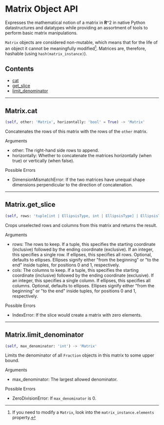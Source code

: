 # Matrix Object API

Expresses the mathematical notion of a matrix in **R**^2 in native
    Python datastructures and datatypes while providing an
    assortment of tools to perform basic matrix manipulations.

`Matrix` objects are considered non-mutable, which means that for
    the life of an object it cannot be meaningfully modified[^1].
    Matrices are, therefore, hashable (using
    `hash(matrix_instance)`).

[^1]: If you need to modify a `Matrix`, look into the
    `matrix_instance.elements` property.

## Contents

- [cat](#matrixcat)
- [get\_slice](#matrixget\_slice)
- [limit\_denominator](#matrixlimit\_denominator)

---

## Matrix.cat
```python
(self, other: 'Matrix', horizontally: 'bool' = True) -> 'Matrix'
```
Concatenates the rows of this matrix with the rows of the
    `other` matrix.

Arguments
- other: The right-hand side rows to append.
- horizontally: Whether to concatenate the matrices horizontally
    (when true) or vertically (when false).

Possible Errors
- DimensionMismatchError: If the two matrices have unequal shape
    dimensions perpendicular to the direction of concatenation.

---

## Matrix.get\_slice
```python
(self, rows: 'tuple[int | EllipsisType, int | EllipsisType] | EllipsisType | int' = Ellipsis, cols: 'tuple[int | EllipsisType, int | EllipsisType] | EllipsisType | int' = Ellipsis) -> 'Matrix'
```
Crops unselected rows and columns from this matrix and
    returns the result.

Arguments
- rows: The rows to keep. If a tuple, this specifies the
    starting coordinate (inclusive) followed by the ending
    coordinate (exclusive). If an integer, this specifies a
    single row. If ellipses, this specifies all rows.
    Optional, defaults to ellipses. Ellipses signify either
    "from the beginning" or "to the end" inside tuples, for
    positions 0 and 1, respectively.
- cols: The columns to keep. If a tuple, this specifies the
    starting coordinate (inclusive) followed by the ending
    coordinate (exclusive). If an integer, this specifies a
    single column. If ellipses, this specifies all columns.
    Optional, defaults to ellipses. Ellipses signify either
    "from the beginning" or "to the end" inside tuples, for
    positions 0 and 1, respectively.

Possible Errors
- IndexError: If the slice would create a matrix with zero
    elements.

---

## Matrix.limit\_denominator
```python
(self, max_denominator: 'int') -> 'Matrix'
```
Limits the denominator of all `Fraction` objects in this
    matrix to some upper bound.

Arguments
- max_denominator: The largest allowed denominator.

Possible Errors
- ZeroDivisionError: If `max_denominator` is 0.

<!--This file has been automatically generated-->

